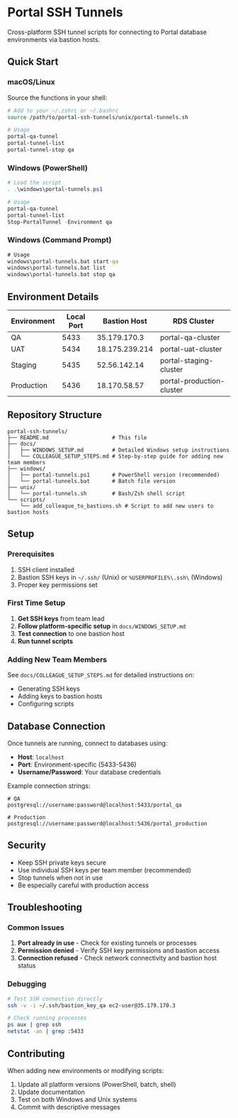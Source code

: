 # Portal SSH Tunnels

Cross-platform SSH tunnel scripts for connecting to Portal database environments via bastion hosts.

## Quick Start

### macOS/Linux
Source the functions in your shell:
```bash
# Add to your ~/.zshrc or ~/.bashrc
source /path/to/portal-ssh-tunnels/unix/portal-tunnels.sh

# Usage
portal-qa-tunnel
portal-tunnel-list
portal-tunnel-stop qa
```

### Windows (PowerShell)
```powershell
# Load the script
. .\windows\portal-tunnels.ps1

# Usage  
portal-qa-tunnel
portal-tunnel-list
Stop-PortalTunnel -Environment qa
```

### Windows (Command Prompt)
```cmd
# Usage
windows\portal-tunnels.bat start-qa
windows\portal-tunnels.bat list
windows\portal-tunnels.bat stop qa
```

## Environment Details

| Environment | Local Port | Bastion Host | RDS Cluster |
|-------------|------------|--------------|-------------|
| QA | 5433 | 35.179.170.3 | portal-qa-cluster |
| UAT | 5434 | 18.175.239.214 | portal-uat-cluster |
| Staging | 5435 | 52.56.142.14 | portal-staging-cluster |
| Production | 5436 | 18.170.58.57 | portal-production-cluster |

## Repository Structure

```
portal-ssh-tunnels/
├── README.md                    # This file
├── docs/
│   ├── WINDOWS_SETUP.md         # Detailed Windows setup instructions
│   └── COLLEAGUE_SETUP_STEPS.md # Step-by-step guide for adding new team members
├── windows/
│   ├── portal-tunnels.ps1       # PowerShell version (recommended)
│   └── portal-tunnels.bat       # Batch file version
├── unix/
│   └── portal-tunnels.sh        # Bash/Zsh shell script
└── scripts/
    └── add_colleague_to_bastions.sh # Script to add new users to bastion hosts
```

## Setup

### Prerequisites
1. SSH client installed
2. Bastion SSH keys in `~/.ssh/` (Unix) or `%USERPROFILE%\.ssh\` (Windows)
3. Proper key permissions set

### First Time Setup
1. **Get SSH keys** from team lead
2. **Follow platform-specific setup** in `docs/WINDOWS_SETUP.md`
3. **Test connection** to one bastion host
4. **Run tunnel scripts**

### Adding New Team Members
See `docs/COLLEAGUE_SETUP_STEPS.md` for detailed instructions on:
- Generating SSH keys
- Adding keys to bastion hosts
- Configuring scripts

## Database Connection

Once tunnels are running, connect to databases using:
- **Host**: `localhost`
- **Port**: Environment-specific (5433-5436)
- **Username/Password**: Your database credentials

Example connection strings:
```
# QA
postgresql://username:password@localhost:5433/portal_qa

# Production  
postgresql://username:password@localhost:5436/portal_production
```

## Security

- Keep SSH private keys secure
- Use individual SSH keys per team member (recommended)
- Stop tunnels when not in use
- Be especially careful with production access

## Troubleshooting

### Common Issues
1. **Port already in use** - Check for existing tunnels or processes
2. **Permission denied** - Verify SSH key permissions and bastion access
3. **Connection refused** - Check network connectivity and bastion host status

### Debugging
```bash
# Test SSH connection directly
ssh -v -i ~/.ssh/bastion_key_qa ec2-user@35.179.170.3

# Check running processes
ps aux | grep ssh
netstat -an | grep :5433
```

## Contributing

When adding new environments or modifying scripts:
1. Update all platform versions (PowerShell, batch, shell)
2. Update documentation
3. Test on both Windows and Unix systems
4. Commit with descriptive messages
